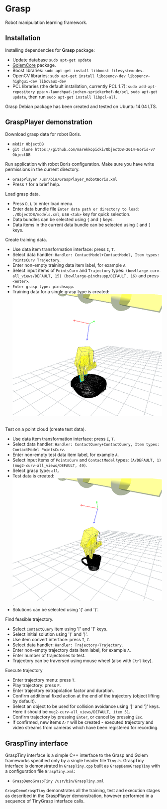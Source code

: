 # Grasp

Robot manipulation learning framework.

Installation
------------

Installing dependencies for **Grasp** package:

* Update database `sudo apt-get update`
* [GolemCore](https://github.com/marekkopicki/Golem) package.
* Boost libraries: `sudo apt-get install libboost-filesystem-dev`.
* OpenCV libraries: `sudo apt-get install libopencv-dev libopencv-highgui-dev libcvaux-dev`
* PCL libraries (the default installation, currently PCL 1.7): `sudo add-apt-repository ppa:v-launchpad-jochen-sprickerhof-de/pcl`, `sudo apt-get update`, then run `sudo apt-get install libpcl-all`.

Grasp Debian package has been created and tested on Ubuntu 14.04 LTS.


GraspPlayer demonstration
-------------------------

Download grasp data for robot Boris.

* `mkdir ObjectDB`
* `git clone https://github.com/marekkopicki/ObjectDB-2014-Boris-v7 ObjectDB`

Run application with robot Boris configuration. Make sure you have write permissions in the current directory.

* `GraspPlayer /usr/bin/GraspPlayer_RobotBoris.xml`
* Press `?` for a brief help.

Load grasp data.

* Press `D`, `L` to enter load menu.
* Enter data bundle file `Enter data path or directory to load: ./ObjectDB/models.xml`, use `<tab>` key for quick selection.
* Data bundles can be selected using `{` and `}` keys.
* Data items in the current data bundle can be selected using `[` and `]` keys.

Create training data.

* Use data item transformation interface: press `I`, `T`.
* Select data handler: `Handler: ContactModel+ContactModel, Item types: PointsCurv Trajectory`.
* Enter non-empty training data item label, for example `A`.
* Select input items of `PointsCurv` and `Trajectory` types: `(bowllarge-curv-all_views/DEFAULT, 15) (bowllarge-pinchsupp/DEFAULT, 16)` and press `<enter>`.
* `Enter grasp type: pinchsupp`.
* Training data for a single grasp type is created: ![Training data](/docs/training_pinchsupp.png).

Test on a point cloud (create test data).

* Use data item transformation interface: press `I`, `T`.
* Select data handler: `Handler: ContactQuery+ContactQuery, Item types: ContactModel PointsCurv`.
* Enter non-empty test data item label, for example `A`.
* Select input items of `PointsCurv` and `ContactModel` types: `(A/DEFAULT, 1) (mug2-curv-all_views/DEFAULT, 49)`.
* Select grasp type: `all`.
* Test data is created: ![Test data](/docs/test_pinchsupp.png).
* Solutions can be selected using '(' and ')'.

Find feasible trajectory.

* Select `ContactQuery` item using '[' and ']' keys.
* Select initial solution using '(' and ')'.
* Use item convert interface: press `I`, `C`.
* Select data handler: `Handler: Trajectory+Trajectory`.
* Enter non-empty trajectory data item label, for example `A`.
* Enter number of trajectories to test.
* Trajectory can be traversed using mouse wheel (also with `Ctrl` key).

Execute trajectory

* Enter trajectory menu: press `T`.
* Play trajectory: press `P`.
* Enter trajectory extrapolation factor and duration.
* Confirm additional fixed action at the end of the trajectory (object lifting by default).
* Select an object to be used for collision avoidance using '[' and ']' keys. Here it should be `mug2-curv-all_views/DEFAULT, item 51`.
* Confirm trajectory by pressing `Enter`, or cancel by pressing `Esc`.
* If confirmed, new items `A-?` will be created - executed trajectory and video streams from cameras which have been registered for recording.


GraspTiny interface
-------------------

GraspTiny interface is a simple C++ interface to the Grasp and Golem frameworks specified only by a single header file `Tiny.h`. GraspTiny interface is demonstrated in `GraspTiny.cpp` built as `GraspDemoGraspTiny` with a configuration file `GraspTiny.xml`:

* `GraspDemoGraspTiny /usr/bin/GraspTiny.xml`

`GraspDemoGraspTiny` demonstrates all the training, test and execution stages as described in the GraspPlayer demonstration, however performed in a sequence of TinyGrasp interface calls.
